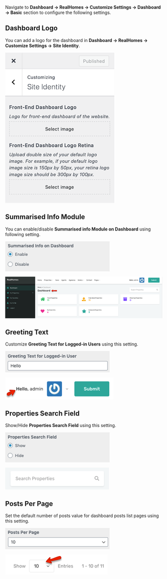 Navigate to **Dashboard → RealHomes → Customize Settings → Dashboard → Basic** section to configure the following settings.

## Dashboard Logo

You can add a logo for the dashboard in **Dashboard → RealHomes → Customize Settings → Site Identity**.

![Dashboard Logo](images/dashboard/dashboard-logo.png)

## Summarised Info Module

You can enable/disable **Summarised info Module on Dashboard** using following setting. 

![Dashboard Summarised Info Module](images/dashboard/dashboard-page-summarised-info.png)

![Dashboard Summarised Info Module](images/dashboard/dashboard-page-summarised-info-frontend.png)

## Greeting Text

Customize **Greeting Text for Logged-in Users** using this setting. 

![Dashboard Page Greeting Text for Logged-in User](images/dashboard/dashboard-greeting-text.png)

![Dashboard Page Greeting Text for Logged-in User](images/dashboard/dashboard-greeting-text-frontend.png)

## Properties Search Field

Show/Hide **Properties Search Field** using this setting. 

![Dashboard Properties Search Field](images/dashboard/dashboard-properties-search-field.png)

![Dashboard Properties Search Field](images/dashboard/dashboard-properties-search-field-frontend.png)

## Posts Per Page

Set the default number of posts value for dashboard posts list pages using this setting. 

![Dashboard Posts Per Page](images/dashboard/dashboard-posts-per-page.png)

![Dashboard Posts Per Page](images/dashboard/dashboard-posts-per-page-frontend.png)
